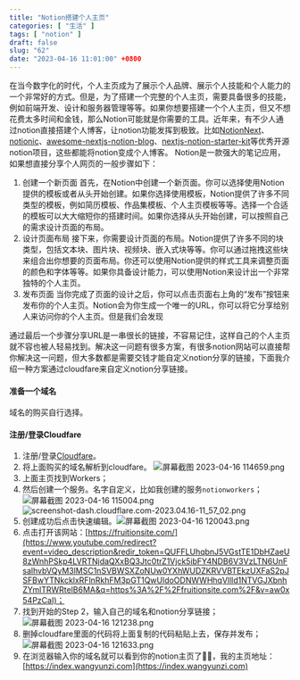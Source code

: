 ```yaml
---
title: "Notion搭建个人主页"
categories: [ "生活" ]
tags: [ "notion" ]
draft: false
slug: "62"
date: "2023-04-16 11:01:00" +0800
---
```



在当今数字化的时代，个人主页成为了展示个人品牌、展示个人技能和个人能力的一个非常好的方式。但是，为了搭建一个完整的个人主页，需要具备很多的技能，例如前端开发、设计和服务器管理等等。如果你想要搭建一个个人主页，但又不想花费太多时间和金钱，那么Notion可能就是你需要的工具。近年来，有不少人通过notion直接搭建个人博客，让notion功能发挥到极致。比如[NotionNext](https://github.com/tangly1024/NotionNext)、[notionic](https://github.com/izuolan/notionic)、[awesome-nextjs-notion-blog](https://github.com/VIkill33/awesome-nextjs-notion-blog)、[nextjs-notion-starter-kit](https://github.com/transitive-bullshit/nextjs-notion-starter-kit)等优秀开源notion项目，这些都能将notion变成个人博客。
Notion是一款强大的笔记应用，如果想直接分享个人网页的一般步骤如下：
1. 创建一个新页面
   首先，在Notion中创建一个新页面。你可以选择使用Notion提供的模板或者从头开始创建。如果你选择使用模板，Notion提供了许多不同类型的模板，例如简历模板、作品集模板、个人主页模板等等。选择一个合适的模板可以大大缩短你的搭建时间。如果你选择从头开始创建，可以按照自己的需求设计页面的布局。
2. 设计页面布局
   接下来，你需要设计页面的布局。Notion提供了许多不同的块类型，包括文本块、图片块、视频块、嵌入式块等等。你可以通过拖拽这些块来组合出你想要的页面布局。你还可以使用Notion提供的样式工具来调整页面的颜色和字体等等。如果你具备设计能力，可以使用Notion来设计出一个非常独特的个人主页。
3. 发布页面
   当你完成了页面的设计之后，你可以点击页面右上角的“发布”按钮来发布你的个人主页。Notion会为你生成一个唯一的URL，你可以将它分享给别人来访问你的个人主页。但是我们会发现

通过最后一个步骤分享URL是一串很长的链接，不容易记住，这样自己的个人主页就不容也被人轻易找到。解决这一问题有很多方案，有很多notion网站可以直接帮你解决这一问题，但大多数都是需要交钱才能自定义notion分享的链接，下面我介绍一种方案通过cloudfare来自定义notion分享链接。

#### 准备一个域名
域名的购买自行选择。

#### 注册/登录Cloudfare
1. 注册/登录[Cloudfare](https://www.cloudflare-cn.com/)。
2. 将上面购买的域名解析到cloudfare。
   ![屏幕截图 2023-04-16 114659.png](https://blog.wangyunzi.com/2023/04/16/1681616913.png)
3. 上面主页找到Workers；
4. 然后创建一个服务。名字自定义，比如我创建的服务`notionworkers`； ![屏幕截图 2023-04-16 115004.png](https://blog.wangyunzi.com/2023/04/16/1681617291.png)   ![screenshot-dash.cloudflare.com-2023.04.16-11_57_02.png](https://blog.wangyunzi.com/2023/04/16/1681617554.png)
6. 创建成功后点击快速编辑。![屏幕截图 2023-04-16 120043.png](https://blog.wangyunzi.com/2023/04/16/1681617670.png)
7. 点击打开该网站：[https://fruitionsite.com/](https://www.youtube.com/redirect?event=video_description&redir_token=QUFFLUhqbnJ5VGstTE1DbHZaeU8zWnhPSkp4LVRTNjdaQXxBQ3Jtc0trZ1Vjck5ibFY4NDB6V3VzLTN6UnFsalhvbVQyM3lMSC1nSVBWSXZoNUw0YXhWUDZKRVVBTEkzUXFaS2pJSFBwYTNkcklxRFlnRkhFM3pGT1QwUldoODNWWHhqVllld1NTVGJXbnhZYmlTRWRtelB6MA&q=https%3A%2F%2Ffruitionsite.com%2F&v=aw0x54PzCaI)；
8. 找到开始的Step 2，输入自己的域名和notion分享链接；![屏幕截图 2023-04-16 121238.png](https://blog.wangyunzi.com/2023/04/16/1681618469.png)
9. 删掉cloudfare里面的代码将上面复制的代码粘贴上去，保存并发布；![屏幕截图 2023-04-16 121633.png](https://blog.wangyunzi.com/2023/04/16/1681618663.png)
10. 在浏览器输入你的域名就可以看到你的notion主页了🙌🌞，我的主页地址：[https://index.wangyunzi.com](https://index.wangyunzi.com)








